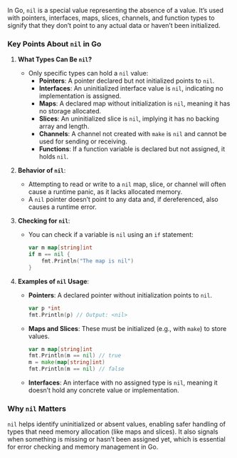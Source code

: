 In Go, `nil` is a special value representing the absence of a value. It’s used with pointers, interfaces, maps, slices, channels, and function types to signify that they don’t point to any actual data or haven’t been initialized.

### Key Points About `nil` in Go

1. **What Types Can Be `nil`?**
   - Only specific types can hold a `nil` value:
     - **Pointers**: A pointer declared but not initialized points to `nil`.
     - **Interfaces**: An uninitialized interface value is `nil`, indicating no implementation is assigned.
     - **Maps**: A declared map without initialization is `nil`, meaning it has no storage allocated.
     - **Slices**: An uninitialized slice is `nil`, implying it has no backing array and length.
     - **Channels**: A channel not created with `make` is `nil` and cannot be used for sending or receiving.
     - **Functions**: If a function variable is declared but not assigned, it holds `nil`.
   
2. **Behavior of `nil`**:
   - Attempting to read or write to a `nil` map, slice, or channel will often cause a runtime panic, as it lacks allocated memory.
   - A `nil` pointer doesn’t point to any data and, if dereferenced, also causes a runtime error.
   
3. **Checking for `nil`**:
   - You can check if a variable is `nil` using an `if` statement:
     ```go
     var m map[string]int
     if m == nil {
         fmt.Println("The map is nil")
     }
     ```

4. **Examples of `nil` Usage**:
   - **Pointers**: A declared pointer without initialization points to `nil`.
     ```go
     var p *int
     fmt.Println(p) // Output: <nil>
     ```
   - **Maps and Slices**: These must be initialized (e.g., with `make`) to store values.
     ```go
     var m map[string]int
     fmt.Println(m == nil) // true
     m = make(map[string]int)
     fmt.Println(m == nil) // false
     ```
   - **Interfaces**: An interface with no assigned type is `nil`, meaning it doesn’t hold any concrete value or implementation.

### Why `nil` Matters
`nil` helps identify uninitialized or absent values, enabling safer handling of types that need memory allocation (like maps and slices). It also signals when something is missing or hasn’t been assigned yet, which is essential for error checking and memory management in Go.